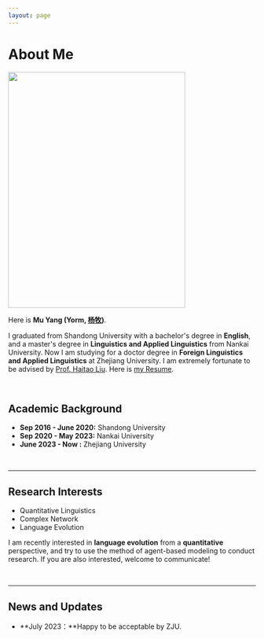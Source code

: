 ```yaml
---
layout: page
---
```


# About Me

<img src="https://yuhuyang.github.io/network.jpg" class="floatpic" width="360" height="480">

Here is **Mu Yang (Yorm, [杨牧](https://yuhuyang.github.io/file/杨牧简历.pdf))**.

I graduated from Shandong University with a bachelor's degree in **English**, and a master's degree in **Linguistics and Applied Linguistics** from Nankai University. Now I am studying for a doctor degree in **Foreign Linguistics and Applied Linguistics** at Zhejiang University. I am extremely fortunate to be advised by [Prof. Haitao Liu](https://person.zju.edu.cn/lht). Here is [my Resume](https://yuhuyang.github.io/file/Resume-MuYang.pdf).

<br>

## Academic Background


- **Sep 2016 - June 2020:** Shandong University 
- **Sep 2020 - May 2023:** Nankai University
- **June 2023 - Now :** Zhejiang University

<br>

---

## Research Interests

- Quantitative Linguistics 
- Complex Network
- Language Evolution

I am recently interested in **language evolution** from a **quantitative** perspective, and try to use the method of agent-based modeling to conduct research. If you are also interested, welcome to communicate!

<br>

---

## News and Updates

- **July 2023：**Happy to be acceptable by ZJU.

<br>
